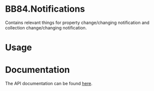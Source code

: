 # BB84.Notifications

Contains relevant things for property change/changing notification and collection change/changing notification.

# Usage

# Documentation

The API documentation can be found [here](https://bobobass84.github.io/BB84.Notifications/).
